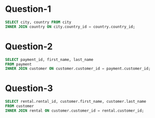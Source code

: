 # Question-1
```SQL
SELECT city, country FROM city
INNER JOIN country ON city.country_id = country.country_id;
```
# Question-2
```SQL
SELECT payment_id, first_name, last_name
FROM payment
INNER JOIN customer ON customer.customer_id = payment.customer_id;
```
# Question-3
```SQL
SELECT rental.rental_id, customer.first_name, customer.last_name
FROM customer
INNER JOIN rental ON customer.customer_id = rental.customer_id;
```